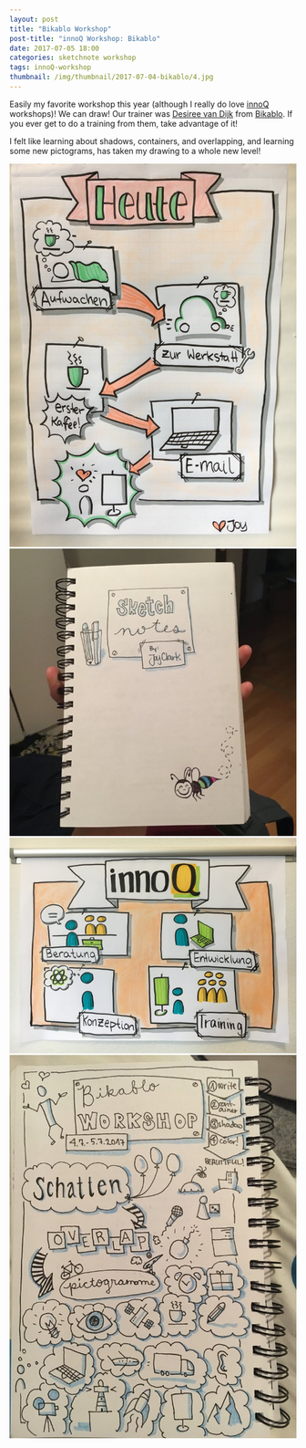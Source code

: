 ```yaml
---
layout: post
title: "Bikablo Workshop"
post-title: "innoQ Workshop: Bikablo"
date: 2017-07-05 18:00
categories: sketchnote workshop
tags: innoQ-workshop
thumbnail: /img/thumbnail/2017-07-04-bikablo/4.jpg
---
```


Easily my favorite workshop this year (although I really do love [innoQ](https://innoq.com) workshops)! We can draw! Our trainer was [Desiree van Dijk](https://twitter.com/desireevdijk) from [Bikablo](http://bikablo.kommunikationslotsen.de/). If you ever get to do a training from them, take advantage of it!

I felt like learning about shadows, containers, and overlapping, and learning some new pictograms, has taken my drawing to a whole new level!

![Bikablo](/img/2017-07-04-bikablo/1.jpg "Bikablo")
![Bikablo](/img/2017-07-04-bikablo/2.jpg "Bikablo")
![Bikablo](/img/2017-07-04-bikablo/3.jpg "Bikablo")
![Bikablo](/img/2017-07-04-bikablo/4.jpg "Bikablo")

